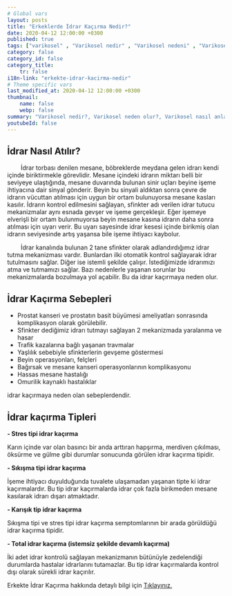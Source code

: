 ```yaml
---
# Global vars
layout: posts
title: "Erkeklerde İdrar Kaçırma Nedir?"
date: 2020-04-12 12:00:00 +0300
published: true
tags: ["varikosel" , "Varikosel nedir" , "Varikosel nedeni" , "Varikosel nasıl olur" , "varikosel nasıl görünür" , "varikosel oluşumu", "Varikosel teşhis" , "varikosel belirti" , "Varikosel ameliyatı ne zaman" , "Varikosel ameliyatı nedir" , "Varikosel ameliyatı nasıl yapılır" , "Varikosel tedavi" , "varikosel çözümü" , "varikosel ameliyatı" , "varikosel kısırlığı" , "sperm sayısı tedavi" , "sperm sayısı arttırma" ]
category: false
category_id: false
category_title:
    tr: false
i18n-link: "erkekte-idrar-kacirma-nedir"
# Theme specific vars
last_modified_at: 2020-04-12 12:00:00 +0300
thumbnail:
    name: false
    webp: false
summary: "Varikosel nedir?, Varikosel neden olur?, Varikosel nasıl anlaşılır?, Varikosel teşhisi? , Varikosel ne zaman ameliyat edilmeli? , Varikosel ameliyatı nedir?,  Varikosel ameliyatı nasıl yapılır?, Varikosel tedavisi?"
youtubeId: false
---
```


## İdrar Nasıl Atılır?

&nbsp;&nbsp;&nbsp;&nbsp;&nbsp;&nbsp;&nbsp;&nbsp;İdrar torbası denilen mesane, böbreklerde meydana gelen idrarı kendi içinde biriktirmekle görevlidir. Mesane içindeki idrarın miktarı belli bir seviyeye ulaştığında, mesane duvarında bulunan sinir uçları beyine işeme ihtiyacına dair sinyal gönderir. Beyin bu sinyali aldıktan sonra çevre de idrarın vücuttan atılması için uygun bir ortam bulunuyorsa mesane kasları kasılır. İdrarın kontrol edilmesini sağlayan, sfinkter adı verilen idrar tutucu mekanizmalar aynı esnada gevşer ve işeme gerçekleşir. Eğer işemeye elverişli bir ortam bulunmuyorsa beyin mesane kasına idrarın daha sonra atılması için uyarı verir. Bu uyarı sayesinde idrar kesesi içinde birikmiş olan idrarın seviyesinde artış yaşansa bile işeme ihtiyacı kaybolur.

&nbsp;&nbsp;&nbsp;&nbsp;&nbsp;&nbsp;&nbsp;&nbsp;İdrar kanalında bulunan 2 tane sfinkter olarak adlandırdığımız idrar tutma mekanizması vardır. Bunlardan ilki otomatik kontrol sağlayarak idrar tutulmasını sağlar. Diğer ise istemli şekilde çalışır. İstediğimizde idrarımızı atma ve tutmamızı sağlar. Bazı nedenlerle yaşanan sorunlar bu mekanizmalarda bozulmaya yol açabilir. Bu da idrar kaçırmaya neden olur.

## İdrar Kaçırma Sebepleri

-	Prostat kanseri ve prostatın basit büyümesi ameliyatları sonrasında komplikasyon olarak görülebilir.
-	Sfinkter dediğimiz idrarı tutmayı sağlayan 2 mekanizmada yaralanma ve hasar
-	Trafik kazalarına bağlı yaşanan travmalar
-	Yaşlılık sebebiyle sfinkterlerin gevşeme göstermesi
-	Beyin operasyonları, felçleri
-	Bağırsak ve mesane kanseri operasyonlarının komplikasyonu
-	Hassas mesane hastalığı
-	Omurilik kaynaklı hastalıklar

idrar kaçırmaya neden olan sebeplerdendir.

## İdrar kaçırma Tipleri

**- Stres tipi idrar kaçırma**

Karın içinde var olan basıncı bir anda arttıran hapşırma, merdiven çıkılması, öksürme ve gülme gibi durumlar sonucunda görülen idrar kaçırma tipidir.

**- Sıkışma tipi idrar kaçırma**

İşeme ihtiyacı duyulduğunda tuvalete ulaşamadan yaşanan tipte ki idrar kaçırmalardır. Bu tip idrar kaçırmalarda idrar çok fazla birikmeden mesane kasılarak idrarı dışarı atmaktadır.

**- Karışık tip idrar kaçırma**

Sıkışma tipi ve stres tipi idrar kaçırma semptomlarının bir arada görüldüğü idrar kaçırma tipidir.

**- Total idrar kaçırma (istemsiz şekilde devamlı kaçırma)**

İki adet idrar kontrolü sağlayan mekanizmanın bütünüyle zedelendiği durumlarda hastalar idrarlarını tutamazlar. Bu tip idrar kaçırmalarda kontrol dışı olarak sürekli idrar kaçırılır.    

Erkekte İdrar Kaçırma hakkında detaylı bilgi için [Tıklayınız.](https://www.onoluroloji.com/erkekte-idrar-kacirma)
